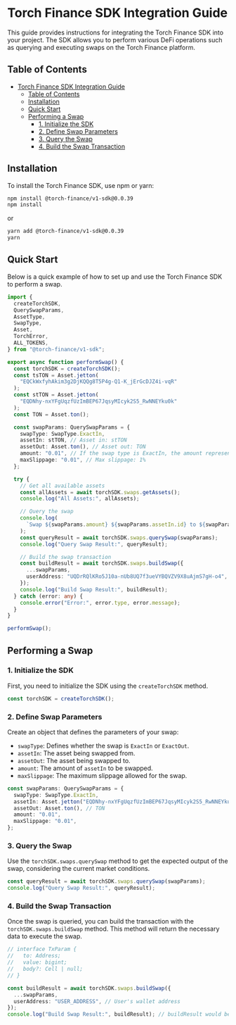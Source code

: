 # Torch Finance SDK Integration Guide

This guide provides instructions for integrating the Torch Finance SDK into your project. The SDK allows you to perform various DeFi operations such as querying and executing swaps on the Torch Finance platform.

## Table of Contents

- [Torch Finance SDK Integration Guide](#torch-finance-sdk-integration-guide)
  - [Table of Contents](#table-of-contents)
  - [Installation](#installation)
  - [Quick Start](#quick-start)
  - [Performing a Swap](#performing-a-swap)
    - [1. Initialize the SDK](#1-initialize-the-sdk)
    - [2. Define Swap Parameters](#2-define-swap-parameters)
    - [3. Query the Swap](#3-query-the-swap)
    - [4. Build the Swap Transaction](#4-build-the-swap-transaction)

## Installation

To install the Torch Finance SDK, use npm or yarn:

```bash
npm install @torch-finance/v1-sdk@0.0.39
npm install
```

or

```bash
yarn add @torch-finance/v1-sdk@0.0.39
yarn
```

## Quick Start

Below is a quick example of how to set up and use the Torch Finance SDK to perform a swap.

```typescript
import {
  createTorchSDK,
  QuerySwapParams,
  AssetType,
  SwapType,
  Asset,
  TorchError,
  ALL_TOKENS,
} from "@torch-finance/v1-sdk";

export async function performSwap() {
  const torchSDK = createTorchSDK();
  const tsTON = Asset.jetton(
    "EQCkWxfyhAkim3g2DjKQQg8T5P4g-Q1-K_jErGcDJZ4i-vqR"
  );
  const stTON = Asset.jetton(
    "EQDNhy-nxYFgUqzfUzImBEP67JqsyMIcyk2S5_RwNNEYku0k"
  );
  const TON = Asset.ton();

  const swapParams: QuerySwapParams = {
    swapType: SwapType.ExactIn,
    assetIn: stTON, // Asset in: stTON
    assetOut: Asset.ton(), // Asset out: TON
    amount: "0.01", // If the swap type is ExactIn, the amount represents the quantity of stTON being input. If the swap type is ExactOut, the amount represents the expected quantity of TON to be received.
    maxSlippage: "0.01", // Max slippage: 1%
  };

  try {
    // Get all available assets
    const allAssets = await torchSDK.swaps.getAssets();
    console.log("All Assets:", allAssets);

    // Query the swap
    console.log(
      `Swap ${swapParams.amount} ${swapParams.assetIn.id} to ${swapParams.assetOut.id}`
    );
    const queryResult = await torchSDK.swaps.querySwap(swapParams);
    console.log("Query Swap Result:", queryResult);

    // Build the swap transaction
    const buildResult = await torchSDK.swaps.buildSwap({
      ...swapParams,
      userAddress: "UQDrRQlKRo5J10a-nUb8UQ7f3ueVYBQVZV9X8uAjmS7gH-o4", // User's wallet address
    });
    console.log("Build Swap Result:", buildResult);
  } catch (error: any) {
    console.error("Error:", error.type, error.message);
  }
}

performSwap();
```

## Performing a Swap

### 1. Initialize the SDK

First, you need to initialize the SDK using the `createTorchSDK` method.

```typescript
const torchSDK = createTorchSDK();
```

### 2. Define Swap Parameters

Create an object that defines the parameters of your swap:

- `swapType`: Defines whether the swap is `ExactIn` or `ExactOut`.
- `assetIn`: The asset being swapped from.
- `assetOut`: The asset being swapped to.
- `amount`: The amount of `assetIn` to be swapped.
- `maxSlippage`: The maximum slippage allowed for the swap.

```typescript
const swapParams: QuerySwapParams = {
  swapType: SwapType.ExactIn,
  assetIn: Asset.jetton("EQDNhy-nxYFgUqzfUzImBEP67JqsyMIcyk2S5_RwNNEYku0k"), // stTON
  assetOut: Asset.ton(), // TON
  amount: "0.01",
  maxSlippage: "0.01",
};
```

### 3. Query the Swap

Use the `torchSDK.swaps.querySwap` method to get the expected output of the swap, considering the current market conditions.

```typescript
const queryResult = await torchSDK.swaps.querySwap(swapParams);
console.log("Query Swap Result:", queryResult);
```

### 4. Build the Swap Transaction

Once the swap is queried, you can build the transaction with the `torchSDK.swaps.buildSwap` method. This method will return the necessary data to execute the swap.

```typescript
// interface TxParam {
//   to: Address;
//   value: bigint;
//   body?: Cell | null;
// }

const buildResult = await torchSDK.swaps.buildSwap({
  ...swapParams,
  userAddress: "USER_ADDRESS", // User's wallet address
});
console.log("Build Swap Result:", buildResult); // buildResult would be TxParams type
```
